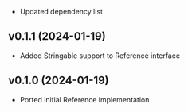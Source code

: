 * Updated dependency list

## v0.1.1 (2024-01-19)
* Added Stringable support to Reference interface

## v0.1.0 (2024-01-19)
* Ported initial Reference implementation
